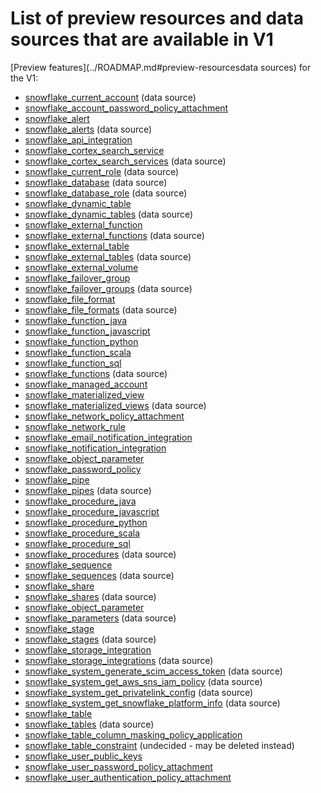 # List of preview resources and data sources that are available in V1

[Preview features](../ROADMAP.md#preview-resourcesdata sources) for the V1:

* [snowflake_current_account](https://registry.terraform.io/providers/Snowflake-Labs/snowflake/1.0.0/docs/data-sources/current_account) (data source)
* [snowflake_account_password_policy_attachment](https://registry.terraform.io/providers/Snowflake-Labs/snowflake/1.0.0/docs/resources/account_password_policy_attachment)
* [snowflake_alert](https://registry.terraform.io/providers/Snowflake-Labs/snowflake/1.0.0/docs/resources/alert)
* [snowflake_alerts](https://registry.terraform.io/providers/Snowflake-Labs/snowflake/1.0.0/docs/data-sources/alerts) (data source)
* [snowflake_api_integration](https://registry.terraform.io/providers/Snowflake-Labs/snowflake/1.0.0/docs/resources/api_integration)
* [snowflake_cortex_search_service](https://registry.terraform.io/providers/Snowflake-Labs/snowflake/1.0.0/docs/resources/cortex_search_service)
* [snowflake_cortex_search_services](https://registry.terraform.io/providers/Snowflake-Labs/snowflake/1.0.0/docs/data-sources/cortex_search_services) (data source)
* [snowflake_current_role](https://registry.terraform.io/providers/Snowflake-Labs/snowflake/1.0.0/docs/data-sources/current_role) (data source)
* [snowflake_database](https://registry.terraform.io/providers/Snowflake-Labs/snowflake/1.0.0/docs/data-sources/database) (data source)
* [snowflake_database_role](https://registry.terraform.io/providers/Snowflake-Labs/snowflake/1.0.0/docs/data-sources/database_role) (data source)
* [snowflake_dynamic_table](https://registry.terraform.io/providers/Snowflake-Labs/snowflake/1.0.0/docs/resources/dynamic_table)
* [snowflake_dynamic_tables](https://registry.terraform.io/providers/Snowflake-Labs/snowflake/1.0.0/docs/data-sources/dynamic_tables) (data source)
* [snowflake_external_function](https://registry.terraform.io/providers/Snowflake-Labs/snowflake/1.0.0/docs/resources/external_function)
* [snowflake_external_functions](https://registry.terraform.io/providers/Snowflake-Labs/snowflake/1.0.0/docs/data-sources/external_functions) (data source)
* [snowflake_external_table](https://registry.terraform.io/providers/Snowflake-Labs/snowflake/1.0.0/docs/resources/external_table)
* [snowflake_external_tables](https://registry.terraform.io/providers/Snowflake-Labs/snowflake/1.0.0/docs/data-sources/external_tables) (data source)
* [snowflake_external_volume](https://registry.terraform.io/providers/Snowflake-Labs/snowflake/1.0.0/docs/resources/external_volume)
* [snowflake_failover_group](https://registry.terraform.io/providers/Snowflake-Labs/snowflake/1.0.0/docs/resources/failover_group)
* [snowflake_failover_groups](https://registry.terraform.io/providers/Snowflake-Labs/snowflake/1.0.0/docs/data-sources/failover_groups) (data source)
* [snowflake_file_format](https://registry.terraform.io/providers/Snowflake-Labs/snowflake/1.0.0/docs/resources/file_format)
* [snowflake_file_formats](https://registry.terraform.io/providers/Snowflake-Labs/snowflake/1.0.0/docs/data-sources/file_formats) (data source)
* [snowflake_function_java](https://registry.terraform.io/providers/Snowflake-Labs/snowflake/1.0.0/docs/resources/function_java)
* [snowflake_function_javascript](https://registry.terraform.io/providers/Snowflake-Labs/snowflake/1.0.0/docs/resources/function_javascript)
* [snowflake_function_python](https://registry.terraform.io/providers/Snowflake-Labs/snowflake/1.0.0/docs/resources/function_python)
* [snowflake_function_scala](https://registry.terraform.io/providers/Snowflake-Labs/snowflake/1.0.0/docs/resources/function_scala)
* [snowflake_function_sql](https://registry.terraform.io/providers/Snowflake-Labs/snowflake/1.0.0/docs/resources/function_sql)
* [snowflake_functions](https://registry.terraform.io/providers/Snowflake-Labs/snowflake/1.0.0/docs/data-sources/functions) (data source)
* [snowflake_managed_account](https://registry.terraform.io/providers/Snowflake-Labs/snowflake/1.0.0/docs/resources/managed_account)
* [snowflake_materialized_view](https://registry.terraform.io/providers/Snowflake-Labs/snowflake/1.0.0/docs/resources/materialized_view)
* [snowflake_materialized_views](https://registry.terraform.io/providers/Snowflake-Labs/snowflake/1.0.0/docs/data-sources/materialized_views) (data source)
* [snowflake_network_policy_attachment](https://registry.terraform.io/providers/Snowflake-Labs/snowflake/1.0.0/docs/resources/network_policy_attachment)
* [snowflake_network_rule](https://registry.terraform.io/providers/Snowflake-Labs/snowflake/1.0.0/docs/resources/network_rule)
* [snowflake_email_notification_integration](https://registry.terraform.io/providers/Snowflake-Labs/snowflake/1.0.0/docs/resources/email_notification_integration)
* [snowflake_notification_integration](https://registry.terraform.io/providers/Snowflake-Labs/snowflake/1.0.0/docs/resources/notification_integration)
* [snowflake_object_parameter](https://registry.terraform.io/providers/Snowflake-Labs/snowflake/1.0.0/docs/resources/object_parameter)
* [snowflake_password_policy](https://registry.terraform.io/providers/Snowflake-Labs/snowflake/1.0.0/docs/resources/password_policy)
* [snowflake_pipe](https://registry.terraform.io/providers/Snowflake-Labs/snowflake/1.0.0/docs/resources/pipe)
* [snowflake_pipes](https://registry.terraform.io/providers/Snowflake-Labs/snowflake/1.0.0/docs/data-sources/pipes) (data source)
* [snowflake_procedure_java](https://registry.terraform.io/providers/Snowflake-Labs/snowflake/1.0.0/docs/resources/procedure_java)
* [snowflake_procedure_javascript](https://registry.terraform.io/providers/Snowflake-Labs/snowflake/1.0.0/docs/resources/procedure_javascript)
* [snowflake_procedure_python](https://registry.terraform.io/providers/Snowflake-Labs/snowflake/1.0.0/docs/resources/procedure_python)
* [snowflake_procedure_scala](https://registry.terraform.io/providers/Snowflake-Labs/snowflake/1.0.0/docs/resources/procedure_scala)
* [snowflake_procedure_sql](https://registry.terraform.io/providers/Snowflake-Labs/snowflake/1.0.0/docs/resources/procedure_sql)
* [snowflake_procedures](https://registry.terraform.io/providers/Snowflake-Labs/snowflake/1.0.0/docs/data-sources/procedures) (data source)
* [snowflake_sequence](https://registry.terraform.io/providers/Snowflake-Labs/snowflake/1.0.0/docs/resources/sequence)
* [snowflake_sequences](https://registry.terraform.io/providers/Snowflake-Labs/snowflake/1.0.0/docs/data-sources/sequences) (data source)
* [snowflake_share](https://registry.terraform.io/providers/Snowflake-Labs/snowflake/1.0.0/docs/resources/share)
* [snowflake_shares](https://registry.terraform.io/providers/Snowflake-Labs/snowflake/1.0.0/docs/data-sources/shares) (data source)
* [snowflake_object_parameter](https://registry.terraform.io/providers/Snowflake-Labs/snowflake/1.0.0/docs/resources/object_parameter)
* [snowflake_parameters](https://registry.terraform.io/providers/Snowflake-Labs/snowflake/1.0.0/docs/data-sources/parameters) (data source)
* [snowflake_stage](https://registry.terraform.io/providers/Snowflake-Labs/snowflake/1.0.0/docs/resources/stage)
* [snowflake_stages](https://registry.terraform.io/providers/Snowflake-Labs/snowflake/1.0.0/docs/data-sources/stages) (data source)
* [snowflake_storage_integration](https://registry.terraform.io/providers/Snowflake-Labs/snowflake/1.0.0/docs/resources/storage_integration)
* [snowflake_storage_integrations](https://registry.terraform.io/providers/Snowflake-Labs/snowflake/1.0.0/docs/data-sources/storage_integrations) (data source)
* [snowflake_system_generate_scim_access_token](https://registry.terraform.io/providers/Snowflake-Labs/snowflake/1.0.0/docs/data-sources/system_generate_scim_access_token) (data source)
* [snowflake_system_get_aws_sns_iam_policy](https://registry.terraform.io/providers/Snowflake-Labs/snowflake/1.0.0/docs/data-sources/system_get_aws_sns_iam_policy) (data source)
* [snowflake_system_get_privatelink_config](https://registry.terraform.io/providers/Snowflake-Labs/snowflake/1.0.0/docs/data-sources/system_get_privatelink_config) (data source)
* [snowflake_system_get_snowflake_platform_info](https://registry.terraform.io/providers/Snowflake-Labs/snowflake/1.0.0/docs/data-sources/system_get_snowflake_platform_info) (data source)
* [snowflake_table](https://registry.terraform.io/providers/Snowflake-Labs/snowflake/1.0.0/docs/resources/table)
* [snowflake_tables](https://registry.terraform.io/providers/Snowflake-Labs/snowflake/1.0.0/docs/data-sources/tables) (data source)
* [snowflake_table_column_masking_policy_application](https://registry.terraform.io/providers/Snowflake-Labs/snowflake/1.0.0/docs/resources/table_column_masking_policy_application)
* [snowflake_table_constraint](https://registry.terraform.io/providers/Snowflake-Labs/snowflake/1.0.0/docs/resources/table_constraint) (undecided - may be deleted instead)
* [snowflake_user_public_keys](https://registry.terraform.io/providers/Snowflake-Labs/snowflake/1.0.0/docs/resources/user_public_keys)
* [snowflake_user_password_policy_attachment](https://registry.terraform.io/providers/Snowflake-Labs/snowflake/1.0.0/docs/resources/user_password_policy_attachment)
* [snowflake_user_authentication_policy_attachment](https://registry.terraform.io/providers/Snowflake-Labs/snowflake/1.0.0/docs/resources/snowflake_user_authentication_policy_attachment)
